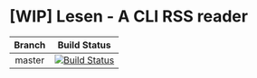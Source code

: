 # [WIP] Lesen - A CLI RSS reader

|Branch|Build Status|
|:---:|:---:|
|master|[![Build Status](https://travis-ci.org/AkihikoITOH/lesen.svg?branch=master)](https://travis-ci.org/AkihikoITOH/lesen)|
